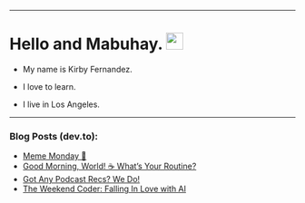 
<img src="https://komarev.com/ghpvc/?username=kirbygit&style=flat-square&color=blue" alt=""/>

---
<h1>
  Hello and Mabuhay.
  <img src="https://media.giphy.com/media/hvRJCLFzcasrR4ia7z/giphy.gif" width="30px"/>
</h1>

- My name is Kirby Fernandez.

- I love to learn.

- I live in Los Angeles.

---

### Blog Posts (dev.to):
<!-- BLOG-POST-LIST:START -->
- [Meme Monday 🥸](https://dev.to/ben/meme-monday-cbo)
- [Good Morning, World! ☕️ What’s Your Routine?](https://dev.to/codenewbieteam/good-morning-world-whats-your-routine-2cgb)
- [Got Any Podcast Recs? We Do!](https://dev.to/codenewbieteam/10-great-tech-related-podcasts-152d)
- [The Weekend Coder: Falling In Love with AI](https://dev.to/codenewbieteam/the-weekend-coder-falling-in-love-with-ai-40hb)
<!-- BLOG-POST-LIST:END -->
